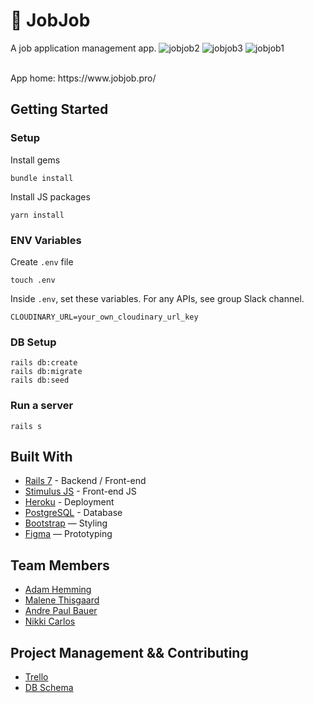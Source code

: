 # 🔎 JobJob

A job application management app.
![jobjob2](https://user-images.githubusercontent.com/107089457/188592618-97e8d54b-f616-4da3-ba10-c4ae93a963f6.png) ![jobjob3](https://user-images.githubusercontent.com/107089457/188592625-8459730e-60aa-40e6-abbe-9939b453d67c.png) ![jobjob1](https://user-images.githubusercontent.com/107089457/188592630-2614709e-12ea-4302-b56f-29cbd2189e3d.png)

<br>
App home: https://www.jobjob.pro/
   

## Getting Started
### Setup

Install gems
```
bundle install
```
Install JS packages
```
yarn install
```

### ENV Variables
Create `.env` file
```
touch .env
```
Inside `.env`, set these variables. For any APIs, see group Slack channel.
```
CLOUDINARY_URL=your_own_cloudinary_url_key
```

### DB Setup
```
rails db:create
rails db:migrate
rails db:seed
```

### Run a server
```
rails s
```

## Built With
- [Rails 7](https://guides.rubyonrails.org/) - Backend / Front-end
- [Stimulus JS](https://stimulus.hotwired.dev/) - Front-end JS
- [Heroku](https://heroku.com/) - Deployment
- [PostgreSQL](https://www.postgresql.org/) - Database
- [Bootstrap](https://getbootstrap.com/) — Styling
- [Figma](https://www.figma.com) — Prototyping

## Team Members
- [Adam Hemming](https://github.com/lw-a)
- [Malene Thisgaard](https://github.com/mthisgaard)
- [Andre Paul Bauer](https://github.com/BauerAndre)
- [Nikki Carlos](https://github.com/nrcrls)

## Project Management && Contributing
- [Trello](https://trello.com/b/MfGzTQUy/jobjob)
- [DB Schema](https://kitt.lewagon.com/db/74000)
